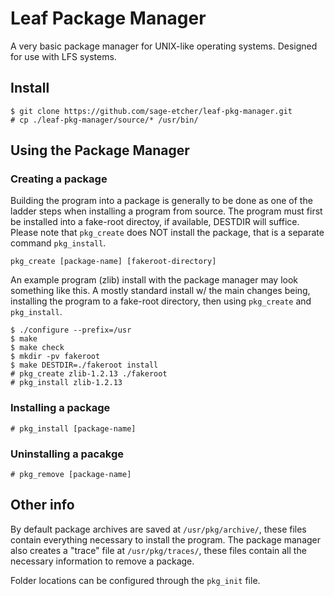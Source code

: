 # Leaf Package Manager

A very basic package manager for UNIX-like operating systems.
Designed for use with LFS systems.

## Install
```
$ git clone https://github.com/sage-etcher/leaf-pkg-manager.git
# cp ./leaf-pkg-manager/source/* /usr/bin/
```

## Using the Package Manager

### Creating a package

Building the program into a package is generally to be done as one of the ladder steps when installing a program from source.
The program must first be installed into a fake-root directoy, if available, DESTDIR will suffice.
Please note that `pkg_create` does NOT install the package, that is a separate command `pkg_install`.

```
pkg_create [package-name] [fakeroot-directory]
```

An example program (zlib) install with the package manager may look something like this. A mostly standard install w/ the main changes being, installing the program to a fake-root directory, then using `pkg_create` and `pkg_install`.

```
$ ./configure --prefix=/usr
$ make
$ make check
$ mkdir -pv fakeroot
$ make DESTDIR=./fakeroot install
# pkg_create zlib-1.2.13 ./fakeroot
# pkg_install zlib-1.2.13
```

### Installing a package

```
# pkg_install [package-name]
```

### Uninstalling a pacakge

```
# pkg_remove [package-name]
```

## Other info

By default package archives are saved at `/usr/pkg/archive/`, these files contain everything necessary to install the program. The package manager also creates a "trace" file at `/usr/pkg/traces/`, these files contain all the necessary information to remove a package.

Folder locations can be configured through the `pkg_init` file.
